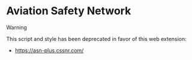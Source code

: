 # Aviation Safety Network

> [!WARNING]  
> This script and style has been deprecated in favor of this web extension:
>
> - https://asn-plus.cssnr.com/
